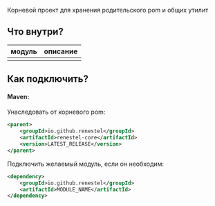 Корневой проект для хранения родительского pom и общих утилит

## Что внутри?

| модуль | описание |
|--------|----------|
|        |          |

## Как подключить?

#### Maven:

Унаследовать от корневого pom:

```.xml
<parent>
    <groupId>io.github.renestel</groupId>
    <artifactId>renestel-core</artifactId>
    <version>LATEST_RELEASE</version>
</parent>
```

Подключить желаемый модуль, если он необходим:

```xml
<dependency>
    <groupId>io.github.renestel</groupId>
    <artifactId>MODULE_NAME</artifactId>
</dependency>
```
